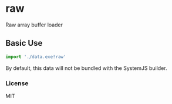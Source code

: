 raw
===

Raw array buffer loader

Basic Use
---------

```javascript
import './data.exe!raw'
```

By default, this data will not be bundled with the SystemJS builder.

### License

MIT

